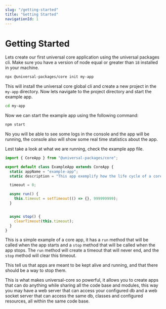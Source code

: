 ```yaml
---
slug: "/getting-started"
title: "Getting Started"
navigationId: 1
---
```


# Getting Started

Lets create our first universal core application using the universal packages cli. Make sure you have a version of node equal or greater than `18` installed in your machine.

```bash
npx @universal-packages/core init my-app
```

This will install the universal core global cli and create a new project in the `my-app` directory. Now lets navigate to the project directory and start the example app.

```bash
cd my-app
```

Now we can start the example app using the following command:

```bash
npm start
```

No you will be able to see some logs in the console and the app will be running, the console also will show some real time statistics about the app.

Lest take a look at what we are running, check the example app file.

```js:title=src/Example.app.js
import { CoreApp } from "@universal-packages/core";

export default class ExampleApp extends CoreApp {
  static appName = "example-app";
  static description = "This app exemplify how the life cycle of a core app goes";

  timeout = 0;

  async run() {
    this.timeout = setTimeout(() => {}, 999999999);
  }


  async stop() {
    clearTimeout(this.timeout);
  }
}
```

This is a simple example of a core app, it has a `run` method that will be called when the app starts and a `stop` method that will be called when the app stops. The `run` method will create a timeout that will never end, and the `stop` method will clear this timeout.

This tell us that apps are meant to be kept alive and running, and that there should be a way to stop them.

This is what makes universal-core so powerful, it allows you to create apps that can do anything while sharing all the code base and modules, this way you may have a web server that can access your configured db and a web socket server that can access the same db, classes and configured resources, all within the same code base.
